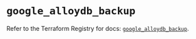# `google_alloydb_backup`

Refer to the Terraform Registry for docs: [`google_alloydb_backup`](https://registry.terraform.io/providers/hashicorp/google/5.31.1/docs/resources/alloydb_backup).
